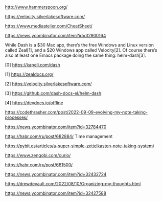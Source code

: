 http://www.hammerspoon.org/

https://velocity.silverlakesoftware.com/

https://www.mediaatelier.com/CheatSheet/

https://news.ycombinator.com/item?id=32900164

While Dash is a $30 Mac app, there’s the free Windows and Linux version called Zeal[1], 
and a $20 Windows app called Velocity[2]. 
Of course there’s also at least one Emacs package doing the same thing: helm-dash[3].

[0] https://kapeli.com/dash

[1] https://zealdocs.org/ 

[2] https://velocity.silverlakesoftware.com/ 

[3] https://github.com/dash-docs-el/helm-dash

[4]  https://devdocs.io/offline


https://codethrasher.com/post/2022-09-09-evolving-my-note-taking-processes/

https://news.ycombinator.com/item?id=32784470

https://habr.com/ru/post/682884/   Time management

https://pybit.es/articles/a-super-simple-zettelkasten-note-taking-system/

https://www.zengobi.com/curio/

https://habr.com/ru/post/681500/

https://news.ycombinator.com/item?id=32432724

https://drewdevault.com/2022/08/10/Organizing-my-thoughts.html

https://news.ycombinator.com/item?id=32427588
